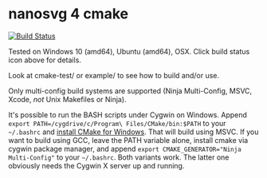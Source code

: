
# nanosvg 4 cmake

[![Build Status](https://travis-ci.com/jjYBdx4IL/nanosvg4cmake.png?branch=master)](https://travis-ci.com/jjYBdx4IL/nanosvg4cmake)

Tested on Windows 10 (amd64), Ubuntu (amd64), OSX. Click build status icon above for details.

Look at cmake-test/ or example/ to see how to build and/or use.

Only multi-config build systems are supported (Ninja Multi-Config, MSVC, Xcode, *not* Unix Makefiles or Ninja).

It's possible to run the BASH scripts under Cygwin on Windows. Append `export PATH=/cygdrive/c/Program\ Files/CMake/bin:$PATH` to your `~/.bashrc` and [install CMake for Windows](https://cmake.org/download/). That will build using MSVC. If you want to build using GCC, leave the PATH variable alone, install cmake via cygwin package manager, and append `export CMAKE_GENERATOR="Ninja Multi-Config"` to your `~/.bashrc`. Both variants work. The latter one obviously needs the Cygwin X server up and running.

